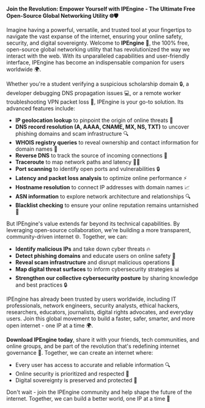 **Join the Revolution: Empower Yourself with IPEngine - The Ultimate Free Open-Source Global Networking Utility 🌐🛡️**

Imagine having a powerful, versatile, and trusted tool at your fingertips to navigate the vast expanse of the internet, ensuring your online safety, security, and digital sovereignty. Welcome to **IPEngine** 🚀, the 100% free, open-source global networking utility that has revolutionized the way we interact with the web. With its unparalleled capabilities and user-friendly interface, IPEngine has become an indispensable companion for users worldwide 🌍.

Whether you're a student verifying a suspicious scholarship domain 🔒, a developer debugging DNS propagation issues 💻, or a remote worker troubleshooting VPN packet loss 👥, IPEngine is your go-to solution. Its advanced features include:

*   **IP geolocation lookup** to pinpoint the origin of online threats 📍
*   **DNS record resolution (A, AAAA, CNAME, MX, NS, TXT)** to uncover phishing domains and scam infrastructure 🔍
*   **WHOIS registry queries** to reveal ownership and contact information for domain names 💼
*   **Reverse DNS** to track the source of incoming connections 🔄
*   **Traceroute** to map network paths and latency 👮‍♂️
*   **Port scanning** to identify open ports and vulnerabilities 🔒
*   **Latency and packet loss analysis** to optimize online performance ⚡️
*   **Hostname resolution** to connect IP addresses with domain names 📈
*   **ASN information** to explore network architecture and relationships 🔍
*   **Blacklist checking** to ensure your online reputation remains untarnished 💯

But IPEngine's value extends far beyond its technical capabilities. By leveraging open-source collaboration, we're building a more transparent, community-driven internet 🌐. Together, we can:

*   **Identify malicious IPs** and take down cyber threats 🔥
*   **Detect phishing domains** and educate users on online safety 🚫
*   **Reveal scam infrastructure** and disrupt malicious operations 💸
*   **Map digital threat surfaces** to inform cybersecurity strategies 📊
*   **Strengthen our collective cybersecurity posture** by sharing knowledge and best practices 🔒

IPEngine has already been trusted by users worldwide, including IT professionals, network engineers, security analysts, ethical hackers, researchers, educators, journalists, digital rights advocates, and everyday users. Join this global movement to build a faster, safer, smarter, and more open internet - one IP at a time 🌍.

**Download IPEngine today**, share it with your friends, tech communities, and online groups, and be part of the revolution that's redefining internet governance 🚀. Together, we can create an internet where:

*   Every user has access to accurate and reliable information 🔍
*   Online security is prioritized and respected 💯
*   Digital sovereignty is preserved and protected 🌟

Don't wait - join the IPEngine community and help shape the future of the internet. Together, we can build a better world, one IP at a time 🚀